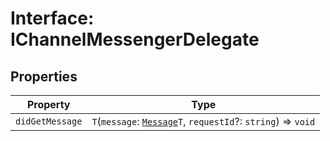 # Interface: IChannelMessengerDelegate

## Properties

| Property        | Type                                                                                                          |
| --------------- | ------------------------------------------------------------------------------------------------------------- |
| `didGetMessage` | `T`(`message`: [`Message`](../../Message.types/type-aliases/message/index.md)`T`, `requestId`?: `string`) => `void` |
